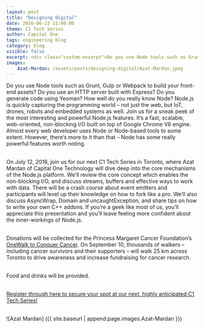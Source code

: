 ```yaml
---
layout: post
title: "Designing Digital"
date: 2016-06-23 11:00:00
theme: C1 Tech Series
author: Capital One
tags: engineering blog
category: blog
visible: false
excerpt: <div class="custom-excerpt">Do you use Node tools such as Grunt, Gulp or Webpack to build your front-end assets? Do you use an HTTP server built with Express? Do you generate code using Yeoman? How well do you really know Node? Node.js is quickly capturing the programming world – not just the web, but IoT, drones, robots and embedded systems as well. Join us for a sneak peek of the most interesting and powerful Node.js features.  It’s a fast, scalable, web-oriented, non-blocking I/O built on top of Google Chrome V8 engine. Almost every web developer uses Node or Node-based tools to some extent. However, there’s more to it than that – Node has some really powerful features worth noting. <br/><br/> <a href="http://bit.ly/28O3ekD" target="_blank">Register through here to secure your spot at our next, highly anticipated C1 Tech Series!</a> <br/><br/> <img src="/assets/posts/designing-digital/Azat-Mardan.jpeg"></div>
images:
    Azat-Mardan: /assets/posts/designing-digital/Azat-Mardan.jpeg
---
```

Do you use Node tools such as Grunt, Gulp or Webpack to build your front-end assets? Do you use an HTTP server built with Express? Do you generate code using Yeoman? How well do you really know Node?
Node.js is quickly capturing the programming world – not just the web, but IoT, drones, robots and embedded systems as well. Join us for a sneak peek of the most interesting and powerful Node.js features.  It’s a fast, scalable, web-oriented, non-blocking I/O built on top of Google Chrome V8 engine. Almost every web developer uses Node or Node-based tools to some extent. However, there’s more to it than that – Node has some really powerful features worth noting.
<br/><br/>

<!--more-->

On July 12, 2016, join us for our next C1 Tech Series in Toronto, where Azat Mardan of Capital One Technology will dive deep into the core mechanisms of the Node.js platform. We’ll review the core concept which enables the non-blocking I/O, and discuss streams, buffers and effective ways to work with data. There will be a crash course about event emitters and participants will level up their knowledge on how to fork like a pro. We’ll also discuss AsyncWrap, Domain and uncaughtException, and share tips on how to write your own C++ addons. If you’re a geek like most of us, you’ll appreciate this presentation and you’ll leave feeling more confident about the inner-workings of Node.js.
<br/><br/>

Donations will be collected for the Princess Margaret Cancer Foundation’s <a href="http://to16.onewalk.ca/site/PageServer?pagename=to16_homepage" target="_blank">OneWalk to Conquer Cancer</a>. On September 10, thousands of walkers – including cancer survivors and their supporters – will walk 25 km across Toronto to drive awareness and increase fundraising for cancer research.
<br/><br/>

Food and drinks will be provided.
<br/><br/>

<a href="http://bit.ly/28O3ekD" target="_blank">Register through here to secure your spot at our next, highly anticipated C1 Tech Series!</a>
<br/><br/>

![Azat Mardan] ({{ site.baseurl | append:page.images.Azat-Mardan }})
